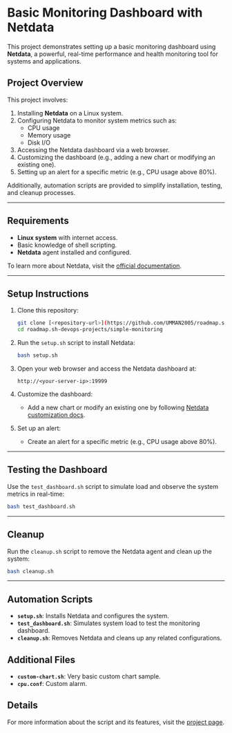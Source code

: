 # Basic Monitoring Dashboard with Netdata

This project demonstrates setting up a basic monitoring dashboard using **Netdata**, a powerful, real-time performance and health monitoring tool for systems and applications.

## Project Overview

This project involves:

1. Installing **Netdata** on a Linux system.
2. Configuring Netdata to monitor system metrics such as:
   - CPU usage
   - Memory usage
   - Disk I/O
3. Accessing the Netdata dashboard via a web browser.
4. Customizing the dashboard (e.g., adding a new chart or modifying an existing one).
5. Setting up an alert for a specific metric (e.g., CPU usage above 80%).

Additionally, automation scripts are provided to simplify installation, testing, and cleanup processes.

---

## Requirements

- **Linux system** with internet access.
- Basic knowledge of shell scripting.
- **Netdata** agent installed and configured.

To learn more about Netdata, visit the [official documentation](https://learn.netdata.cloud/).

---

## Setup Instructions

1. Clone this repository:

   ```bash
   git clone [<repository-url>](https://github.com/UMMAN2005/roadmap.sh-devops-projects)
   cd roadmap.sh-devops-projects/simple-monitoring
   ```

2. Run the `setup.sh` script to install Netdata:

   ```bash
   bash setup.sh
   ```

3. Open your web browser and access the Netdata dashboard at:

   ```plaintext
   http://<your-server-ip>:19999
   ```

4. Customize the dashboard:

   - Add a new chart or modify an existing one by following [Netdata customization docs](https://learn.netdata.cloud/docs/agent/web/gui).

5. Set up an alert:
   - Create an alert for a specific metric (e.g., CPU usage above 80%).

---

## Testing the Dashboard

Use the `test_dashboard.sh` script to simulate load and observe the system metrics in real-time:

```bash
bash test_dashboard.sh
```

---

## Cleanup

Run the `cleanup.sh` script to remove the Netdata agent and clean up the system:

```bash
bash cleanup.sh
```

---

## Automation Scripts

- **`setup.sh`**: Installs Netdata and configures the system.
- **`test_dashboard.sh`**: Simulates system load to test the monitoring dashboard.
- **`cleanup.sh`**: Removes Netdata and cleans up any related configurations.

## Additional Files

- **`custom-chart.sh`**: Very basic custom chart sample.
- **`cpu.conf`**: Custom alarm.

## Details

For more information about the script and its features, visit the [project page](https://roadmap.sh/projects/simple-monitoring-dashboard).
